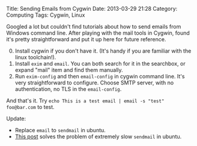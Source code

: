 Title: Sending Emails from Cygwin
Date: 2013-03-29 21:28
Category: Computing
Tags: Cygwin, Linux

Googled a lot but couldn't find tutorials about how to send emails from Windows command line. After playing with the mail tools in Cygwin, found it's pretty straightforward and put it up here for future reference.

0. Install cygwin if you don't have it. (It's handy if you are familiar with the linux toolchain!). 
1. Install `exim` and `email`. You can both search for it in the searchbox, or expand "mail" item and find them manually.
2. Run `exim-config` and then `email-config` in cygwin command line. It's very straightforward to configure. Choose SMTP server, with no authentication, no TLS in the `email-config`.

And that's it. Try `echo This is a test email | email -s "test" foo@bar.com` to test.

Update: 

* Replace `email` to `sendmail` in ubuntu.
* [This post](http://collinhenderson.com/post/48046976172/a-fix-for-slow-sendmail-on-ubuntu) solves the problem of extremely slow `sendmail` in ubuntu.
